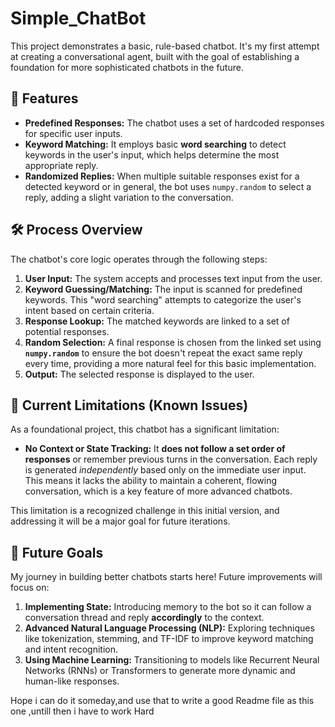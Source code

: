 # Simple_ChatBot

This project demonstrates a basic, rule-based chatbot. It's my first attempt at creating a conversational agent, built with the goal of establishing a foundation for more sophisticated chatbots in the future.

## 🌟 Features

* **Predefined Responses:** The chatbot uses a set of hardcoded responses for specific user inputs.
* **Keyword Matching:** It employs basic **word searching** to detect keywords in the user's input, which helps determine the most appropriate reply.
* **Randomized Replies:** When multiple suitable responses exist for a detected keyword or in general, the bot uses `numpy.random` to select a reply, adding a slight variation to the conversation.

## 🛠️ Process Overview

The chatbot's core logic operates through the following steps:

1.  **User Input:** The system accepts and processes text input from the user.
2.  **Keyword Guessing/Matching:** The input is scanned for predefined keywords. This "word searching" attempts to categorize the user's intent based on certain criteria.
3.  **Response Lookup:** The matched keywords are linked to a set of potential responses.
4.  **Random Selection:** A final response is chosen from the linked set using **`numpy.random`** to ensure the bot doesn't repeat the exact same reply every time, providing a more natural feel for this basic implementation.
5.  **Output:** The selected response is displayed to the user.

## 🛑 Current Limitations (Known Issues)

As a foundational project, this chatbot has a significant limitation:

* **No Context or State Tracking:** It **does not follow a set order of responses** or remember previous turns in the conversation. Each reply is generated *independently* based only on the immediate user input. This means it lacks the ability to maintain a coherent, flowing conversation, which is a key feature of more advanced chatbots.

This limitation is a recognized challenge in this initial version, and addressing it will be a major goal for future iterations.

## 🎯 Future Goals

My journey in building better chatbots starts here! Future improvements will focus on:

1.  **Implementing State:** Introducing memory to the bot so it can follow a conversation thread and reply **accordingly** to the context.
2.  **Advanced Natural Language Processing (NLP):** Exploring techniques like tokenization, stemming, and TF-IDF to improve keyword matching and intent recognition.
3.  **Using Machine Learning:** Transitioning to models like Recurrent Neural Networks (RNNs) or Transformers to generate more dynamic and human-like responses.

Hope i can do it someday,and use that to write a good Readme file as this one ,untill then i have to work Hard

   
